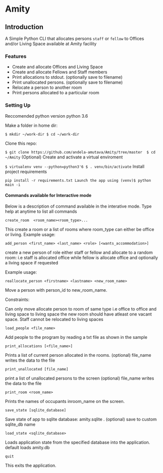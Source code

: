 # Amity
## Introduction

A Simple Python CLI that allocates persons `staff` or `fellow` to Offices and/or Living Space available at Amity facility

### Features

* Create and allocate Offices and Living Space
* Create and allocate Fellows and Staff members
* Print allocations to stdout. (optionally save to filename)
* Print unallocated persons. (optionally save to filename)
* Relocate a person to another room
* Print persons allocated to a particular room

### Setting Up

Reccomended python version python 3.6

Make a folder in home dir:

  `$ mkdir ~/work-dir
  $ cd ~/work-dir`

Clone this repo:

  `$ git clone https://github.com/andela-amutava/Amity/tree/master 
   $ cd ~/Amity`
(Optional) Create and activate a virtual enviroment

  `$ virtualenv venv --python=python3'6
   $ . venv/bin/activate`
Install project requirements

`pip install -r requirements.txt
Launch the app using
(venv)$ python main -i`

#### Commands available for Interactive mode

Below is a description of command available in the interative mode. Type help at anytime to list all commands 

`create_room  <room_name><room_type>...`

This create a room or a list of rooms where room_type can either be office or living. Example usage:


`add_person <first_name> <last_name> <role> [<wants_accommodation>]`

create a new person of role either staff or fellow and allocate to a random room: i.e staff is allocated office while fellow is allocate office and optionally a living space if requested

Example usage:

`reallocate_person <firstname> <lastname> <new_room_name>`

Move a person with person_id to new_room_name.

Constraints:

Can only move allocate person to room of same type i.e office to office and living space to living space
the new room should have atleast one vacant space.
Staff cannot be relocated to living spaces

`load_people <file_name>`

Add people to the program by reading a txt file as shown in the sample


`print_allocations [<file_name>]`

Prints a list of current person allocated in the rooms. (optional) file_name writes the data to the file


`print_unallocated [file_name]`

print a list of unallocated persons to the screen (optional) file_name writes the data to the file


`print_room <room_name>`

Prints the names of occupants inroom_name on the screen.


`save_state [sqlite_database]`

Save state of app to sqlite database: amity.sqlite . (optional) save to custom sqlite_db name

`load_state <sqlite_database>`

Loads application state from the specified database into the application. default loads amity.db


`quit`

This exits the application.

